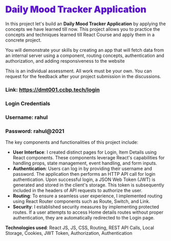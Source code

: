<h1 style="
  color: #5b14c7; 
  font-weight: 1000;
">Daily Mood Tracker Application</h1>

In this project let's build an **Daily Mood Tracker Application** by applying the concepts we have learned till now. This project allows you to practice the concepts and techniques learned till React Course and apply them in a concrete project.

You will demonstrate your skills by creating an app that will fetch data from an internal server using a component, routing concepts, authentication and authorization, and adding responsiveness to the website

This is an individual assessment. All work must be your own. You can request for the feedback after your project submission in the discussions.

### Link: https://dmt001.ccbp.tech/login

### Login Credentials

### Username: rahul

### Password: rahul@2021


The key components and functionalities of this project include:

- **User Interface**: I created distinct pages for Login, Item Details using React components. These components leverage React's capabilities for handling props, state management, event handling, and form inputs.
- **Authentication**: Users can log in by providing their username and password. The application then performs an HTTP API call for login authentication. Upon successful login, a JSON Web Token (JWT) is generated and stored in the client's storage. This token is subsequently included in the headers of API requests to authorize the user.
- **Routing**: To ensure a seamless user experience, I implemented routing using React Router components such as Route, Switch, and Link.
- **Security**: I established security measures by implementing protected routes. If a user attempts to access Home details routes without proper authentication, they are automatically redirected to the Login page.

**Technologies used**: React JS, JS, CSS, Routing, REST API Calls, Local Storage, Cookies, JWT Token, Authorization, Authentication
